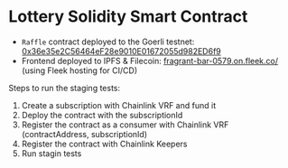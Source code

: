 # Lottery Solidity Smart Contract

- `Raffle` contract deployed to the Goerli testnet: [0x36e35e2C56464eF28e9010E01672055d982ED6f9](https://goerli.etherscan.io/address/0x36e35e2C56464eF28e9010E01672055d982ED6f9)
- Frontend deployed to IPFS & Filecoin: [fragrant-bar-0579.on.fleek.co/](https://fragrant-bar-0579.on.fleek.co/) (using Fleek hosting for CI/CD)

Steps to run the staging tests:

1. Create a subscription with Chainlink VRF and fund it
2. Deploy the contract with the subscriptionId
3. Register the contract as a consumer with Chainlink VRF (contractAddress, subscriptionId)
4. Register the contract with Chainlink Keepers
5. Run stagin tests
